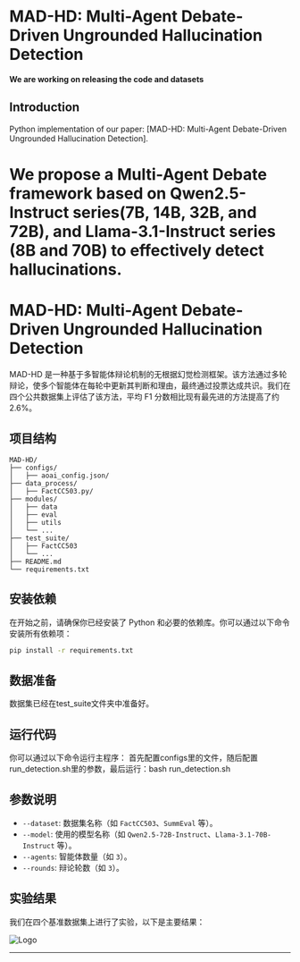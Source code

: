 # MAD-HD: Multi-Agent Debate-Driven Ungrounded Hallucination Detection

**We are working on releasing the code and datasets**

## Introduction
Python implementation of our paper: [MAD-HD: Multi-Agent Debate-Driven Ungrounded Hallucination Detection].

We propose a Multi-Agent Debate framework based on Qwen2.5-Instruct series(7B, 14B, 32B, and 72B), and Llama-3.1-Instruct series (8B and 70B) to effectively detect hallucinations.
=======

# MAD-HD: Multi-Agent Debate-Driven Ungrounded Hallucination Detection
MAD-HD 是一种基于多智能体辩论机制的无根据幻觉检测框架。该方法通过多轮辩论，使多个智能体在每轮中更新其判断和理由，最终通过投票达成共识。我们在四个公共数据集上评估了该方法，平均 F1 分数相比现有最先进的方法提高了约 2.6%。

## 项目结构
```
MAD-HD/
├── configs/
│   ├── aoai_config.json/
├── data_process/
│   ├── FactCC503.py/  
├── modules/
│   ├── data
│   ├── eval
│   ├── utils
│   └── ...
├── test_suite/
│   ├── FactCC503
│   └── ...
├── README.md
└── requirements.txt
```

## 安装依赖
在开始之前，请确保你已经安装了 Python 和必要的依赖库。你可以通过以下命令安装所有依赖项：
```bash
pip install -r requirements.txt
```

## 数据准备
数据集已经在test_suite文件夹中准备好。

## 运行代码
你可以通过以下命令运行主程序：
首先配置configs里的文件，随后配置run_detection.sh里的参数，最后运行：bash run_detection.sh


## 参数说明
- `--dataset`: 数据集名称（如 `FactCC503`、`SummEval` 等）。
- `--model`: 使用的模型名称（如 `Qwen2.5-72B-Instruct`、`Llama-3.1-70B-Instruct` 等）。
- `--agents`: 智能体数量（如 `3`）。
- `--rounds`: 辩论轮数（如 `3`）。

## 实验结果
我们在四个基准数据集上进行了实验，以下是主要结果：

![Logo](https://github.com/MoonshotAI/kimi/raw/main/images/logo.png "Logo")

---
